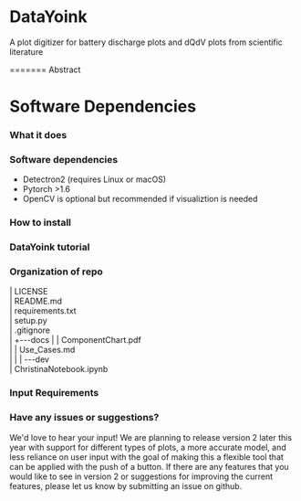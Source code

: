 # DataYoink <br />
A plot digitizer for battery discharge plots and dQdV plots from scientific literature <br />


=======
Abstract

Software Dependencies
=======
### What it does



### Software dependencies
- Detectron2 (requires Linux or macOS)
- Pytorch >1.6
- OpenCV is optional but recommended if visualiztion is needed

### How to install 


### DataYoink tutorial


### Organization of repo
|   LICENSE <br />
|   README.md <br />
|   requirements.txt <br />
|   setup.py <br />
|   .gitignore <br />
|
+---docs
|   |   ComponentChart.pdf <br />
|   |   Use_Cases.md <br />
|   |
|   \---dev <br />
|           ChristinaNotebook.ipynb <br />



### Input Requirements


### Have any issues or suggestions?
We'd love to hear your input! We are planning to release version 2 later this year
with support for different types of plots, a more accurate model, and less reliance
on user input with the goal of making this a flexible tool that can be applied with
the push of a button. If there are any features that you would like to see in version 2
or suggestions for improving the current features, please let us know by submitting
an issue on github.

